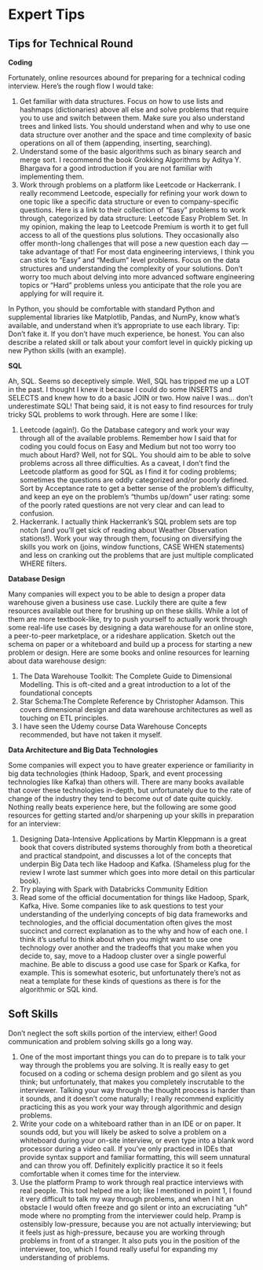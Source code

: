 # Expert Tips

## Tips for Technical Round

**Coding**

Fortunately, online resources abound for preparing for a technical coding interview. Here’s the rough flow I would take:

1. Get familiar with data structures. Focus on how to use lists and hashmaps (dictionaries) above all else and solve problems that require you to use and switch between them. Make sure you also understand trees and linked lists. You should understand when and why to use one data structure over another and the space and time complexity of basic operations on all of them (appending, inserting, searching).
2. Understand some of the basic algorithms such as binary search and merge sort. I recommend the book Grokking Algorithms by Aditya Y. Bhargava for a good introduction if you are not familiar with implementing them.
3. Work through problems on a platform like Leetcode or Hackerrank. I really recommend Leetcode, especially for refining your work down to one topic like a specific data structure or even to company-specific questions. Here is a link to their collection of “Easy” problems to work through, categorized by data structure: Leetcode Easy Problem Set. In my opinion, making the leap to Leetcode Premium is worth it to get full access to all of the questions plus solutions. They occasionally also offer month-long challenges that will pose a new question each day — take advantage of that! For most data engineering interviews, I think you can stick to “Easy” and “Medium” level problems. Focus on the data structures and understanding the complexity of your solutions. Don’t worry too much about delving into more advanced software engineering topics or “Hard” problems unless you anticipate that the role you are applying for will require it.

In Python, you should be comfortable with standard Python and supplemental libraries like Matplotlib, Pandas, and NumPy, know what’s available, and understand when it’s appropriate to use each library. Tip: Don’t fake it. If you don’t have much experience, be honest. You can also describe a related skill or talk about your comfort level in quickly picking up new Python skills (with an example).

**SQL**

Ah, SQL. Seems so deceptively simple. Well, SQL has tripped me up a LOT in the past. I thought I knew it because I could do some INSERTS and SELECTS and knew how to do a basic JOIN or two. How naive I was… don’t underestimate SQL! That being said, it is not easy to find resources for truly tricky SQL problems to work through. Here are some I like:

1. Leetcode (again!). Go the Database category and work your way through all of the available problems. Remember how I said that for coding you could focus on Easy and Medium but not too worry too much about Hard? Well, not for SQL. You should aim to be able to solve problems across all three difficulties. As a caveat, I don’t find the Leetcode platform as good for SQL as I find it for coding problems; sometimes the questions are oddly categorized and/or poorly defined. Sort by Acceptance rate to get a better sense of the problem’s difficulty, and keep an eye on the problem’s “thumbs up/down” user rating: some of the poorly rated questions are not very clear and can lead to confusion.
2. Hackerrank. I actually think Hackerrank’s SQL problem sets are top notch (and you’ll get sick of reading about Weather Observation stations!). Work your way through them, focusing on diversifying the skills you work on (joins, window functions, CASE WHEN statements) and less on cranking out the problems that are just multiple complicated WHERE filters.

**Database Design**

Many companies will expect you to be able to design a proper data warehouse given a business use case. Luckily there are quite a few resources available out there for brushing up on these skills. While a lot of them are more textbook-like, try to push yourself to actually work through some real-life use cases by designing a data warehouse for an online store, a peer-to-peer marketplace, or a rideshare application. Sketch out the schema on paper or a whiteboard and build up a process for starting a new problem or design. Here are some books and online resources for learning about data warehouse design:

1. The Data Warehouse Toolkit: The Complete Guide to Dimensional Modelling. This is oft-cited and a great introduction to a lot of the foundational concepts
2. Star Schema:The Complete Reference by Christopher Adamson. This covers dimensional design and data warehouse architectures as well as touching on ETL principles.
3. I have seen the Udemy course Data Warehouse Concepts recommended, but have not taken it myself.

**Data Architecture and Big Data Technologies**

Some companies will expect you to have greater experience or familiarity in big data technologies (think Hadoop, Spark, and event processing technologies like Kafka) than others will. There are many books available that cover these technologies in-depth, but unfortunately due to the rate of change of the industry they tend to become out of date quite quickly. Nothing really beats experience here, but the following are some good resources for getting started and/or sharpening up your skills in preparation for an interview:

1. Designing Data-Intensive Applications by Martin Kleppmann is a great book that covers distributed systems thoroughly from both a theoretical and practical standpoint, and discusses a lot of the concepts that underpin Big Data tech like Hadoop and Kafka. (Shameless plug for the review I wrote last summer which goes into more detail on this particular book).
2. Try playing with Spark with Databricks Community Edition
3. Read some of the official documentation for things like Hadoop, Spark, Kafka, Hive. Some companies like to ask questions to test your understanding of the underlying concepts of big data frameworks and technologies, and the official documentation often gives the most succinct and correct explanation as to the why and how of each one. I think it’s useful to think about when you might want to use one technology over another and the tradeoffs that you make when you decide to, say, move to a Hadoop cluster over a single powerful machine. Be able to discuss a good use case for Spark or Kafka, for example. This is somewhat esoteric, but unfortunately there’s not as neat a template for these kinds of questions as there is for the algorithmic or SQL kind.

## Soft Skills

Don’t neglect the soft skills portion of the interview, either! Good communication and problem solving skills go a long way.

1. One of the most important things you can do to prepare is to talk your way through the problems you are solving. It is really easy to get focused on a coding or schema design problem and go silent as you think; but unfortunately, that makes you completely inscrutable to the interviewer. Talking your way through the thought process is harder than it sounds, and it doesn’t come naturally; I really recommend explicitly practicing this as you work your way through algorithmic and design problems.
2. Write your code on a whiteboard rather than in an IDE or on paper. It sounds odd, but you will likely be asked to solve a problem on a whiteboard during your on-site interview, or even type into a blank word processor during a video call. If you’ve only practiced in IDEs that provide syntax support and familiar formatting, this will seem unnatural and can throw you off. Definitely explicitly practice it so it feels comfortable when it comes time for the interview.
3. Use the platform Pramp to work through real practice interviews with real people. This tool helped me a lot; like I mentioned in point 1, I found it very difficult to talk my way through problems, and when I hit an obstacle I would often freeze and go silent or into an excruciating “uh” mode where no prompting from the interviewer could help. Pramp is ostensibly low-pressure, because you are not actually interviewing; but it feels just as high-pressure, because you are working through problems in front of a stranger. It also puts you in the position of the interviewer, too, which I found really useful for expanding my understanding of problems.